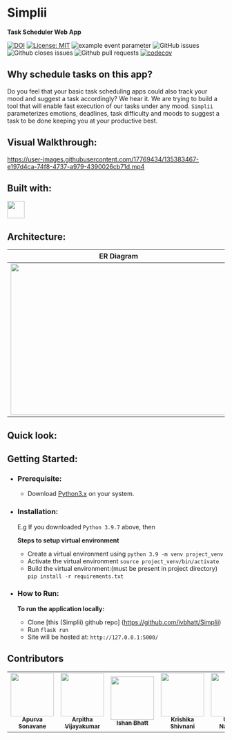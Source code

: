 # Simplii
**Task Scheduler Web App**

[![DOI](https://zenodo.org/badge/404911045.svg)](https://zenodo.org/badge/latestdoi/404911045)
[![License: MIT](https://img.shields.io/badge/License-MIT-yellow.svg)](https://opensource.org/licenses/MIT)
![example event parameter](https://github.com/bradley-erickson/project1/actions/workflows/python-app.yml/badge.svg?event=push)
![GitHub issues](https://img.shields.io/github/issues-raw/bradley-erickson/CmyPlot)
![Github closes issues](https://img.shields.io/github/issues-closed-raw/bradley-erickson/CmyPlot)
![Github pull requests](https://img.shields.io/github/issues-pr/bradley-erickson/CmyPlot)
[![codecov](https://codecov.io/gh/bradley-erickson/CmyPlot/branch/main/graph/badge.svg?token=PYRZHGZC5R)](https://codecov.io/gh/bradley-erickson/CmyPlot)

## Why schedule tasks on this app?

Do you feel that your basic task scheduling apps could also track your mood and suggest a task accordingly? We hear it. We are trying to build a tool that will enable fast execution of our tasks under any mood. `Simplii` parameterizes emotions, deadlines, task difficulty and moods to suggest a task to be done keeping you at your productive best.

## Visual Walkthrough:

https://user-images.githubusercontent.com/17769434/135383467-e197d4ca-74f8-4737-a979-4390026cb71d.mp4

## Built with:
<img src="https://cdn.jsdelivr.net/gh/devicons/devicon/icons/python/python-original.svg" width="40" height="40" />

## Architecture:

ER Diagram                 |  Application Flowchart
:-------------------------:|:-------------------------:
<img src="https://github.com/ivbhatt/Simplii/blob/main/docs/archimages/SE_ERDiagram.png" width="500" height="350" />  | <img src="https://github.com/ivbhatt/Simplii/blob/main/docs/archimages/webappFlowchart.png" width="500" height="350" />

## Quick look:

## Getting Started: 
- ### Prerequisite:
  - Download [Python3.x](https://www.python.org/downloads/) on your system.

- ### Installation: 
  E.g If you downloaded `Python 3.9.7` above, then
  
  **Steps to setup virtual environment**
  - Create a virtual environment using
    `python 3.9 -m venv project_venv`
  - Activate the virtual environment 
    `source project_venv/bin/activate`
  - Build the virtual environment:(must be present in project directory)
    `pip install -r requirements.txt`
  
- ### How to Run:
    **To run the application locally:**
    - Clone [this (Simplii) github repo] (https://github.com/ivbhatt/Simplii)
    - Run `flask run`
    - Site will be hosted at:
      `http://127.0.0.1:5000/`

## Contributors

<table>
  <tr>
      <td align="center"><a href="https://github.com/apurva-s"><img src="https://avatars.githubusercontent.com/u/32777604?v=4" width="100px;" alt=""/><br /><sub><b>Apurva Sonavane</b></sub></a><br /></td>
    <td align="center"><a href="https://github.com/ArpithaVijayakumar/"><img src="https://avatars.githubusercontent.com/u/45428701?s=400&u=15851f4800b87dcd2b8cbf9ff0a040bc8987e7c0&v=4" width="100px;" alt=""/><br /><sub><b>Arpitha Vijayakumar</b></sub></a></td>
  <td align="center"><a href="https://github.com/ivbhatt"><img src="https://avatars.githubusercontent.com/u/20361038?v=4" width="100px;" alt=""/><br /><sub><b>Ishan Bhatt</b></sub></a><br /></td>
    <td align="center"><a href="https://github.com/Krishika510"><img src="https://avatars.githubusercontent.com/u/17769434?v=4" width="100px;" alt=""/><br /><sub><b>Krishika Shivnani</b></sub></a><br /></td>
    <td align="center"><a href="https://github.com/UnnatiPrema/"><img src="https://avatars.githubusercontent.com/u/24750759?s=400&u=ab27d86edc758ff53bd68808430d8e5bf172e34a&v=4" width="100px;" alt=""/><br /><sub><b>Unnati Nadupalli</b></sub></a><br /></td>
  </tr>
</table>

